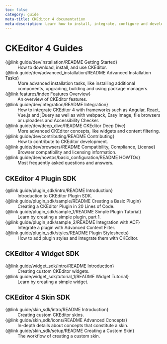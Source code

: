 ```yaml
---
toc: false
category: guide
meta-title: CKEditor 4 documentation
meta-description: Learn how to install, integrate, configure and develop CKEditor 4. Browse through API documentation and online samples.
---
```


# CKEditor 4 Guides

<dl>
<dt>{@link guide/dev/installation/README Getting Started}</dt><dd>How to download, install, and use CKEditor.</dd>
<dt>{@link guide/dev/advanced_installation/README Advanced Installation Tasks}</dt><dd>More advanced installation tasks, like installing additional components, upgrading, building and using package managers.</dd>
<dt>{@link features/index Features Overview}</dt><dd>An overview of CKEditor features.</dd>
<dt>{@link guide/dev/integration/README Integration}</dt><dd>How to integrate CKEditor 4 with frameworks such as Angular, React, Vue.js and jQuery as well as with webpack, Easy Image, file browsers or uploaders and Accessibility Checker.</dd>
<dt>{@link guide/dev/deep_dive/README CKEditor Deep Dive}</dt><dd>More advanced CKEditor concepts, like widgets and content filtering.</dd>
<dt>{@link guide/dev/contributing/README Contributing}</dt><dd>How to contribute to CKEditor development.</dd>
<dt>{@link guide/dev/browsers/README Compatibility, Compliance, License}</dt><dd>Browser compatibility and licensing information.</dd>
<dt>{@link guide/dev/howtos/basic_configuration/README HOWTOs}</dt><dd>Most frequently asked questions and answers.</dd>
</dl>

## CKEditor 4 Plugin SDK

<dl>
<dt>{@link guide/plugin_sdk/intro/README Introduction}</dt><dd>Introduction to CKEditor Plugin SDK.</dd>
<dt>{@link guide/plugin_sdk/sample/README Creating a Basic Plugin}</dt><dd>Creating a CKEditor Plugin in 20 Lines of Code.</dd>
<dt>{@link guide/plugin_sdk/sample_1/README Simple Plugin Tutorial}</dt><dd>Learn by creating a simple plugin, part 1.</dd>
<dt>{@link guide/plugin_sdk/sample_2/README Integration with ACF}</dt><dd>Integrate a plugin with Advanced Content Filter.</dd>
<dt>{@link guide/plugin_sdk/styles/README Plugin Stylesheets}</dt><dd>How to add plugin styles and integrate them with CKEditor.</dd>
</dl>

## CKEditor 4 Widget SDK

<dl>
<dt>{@link guide/widget_sdk/intro/README Introduction}</dt><dd>Creating custom CKEditor widgets.</dd>
<dt>{@link guide/widget_sdk/tutorial_1/README Widget Tutorial}</dt><dd>Learn by creating a simple widget.</dd>
</dl>

## CKEditor 4 Skin SDK

<dl>
<dt>{@link guide/skin_sdk/intro/README Introduction}</dt><dd>Creating custom CKEditor skins.</dd>
<dt>{@link guide/skin_sdk/icons/README Advanced Concepts}</dt><dd>In-depth details about concepts that constitute a skin.</dd>
<dt>{@link guide/skin_sdk/setup/README Creating a Custom Skin}</dt><dd>The workflow of creating a custom skin.</dd>
</dl>
